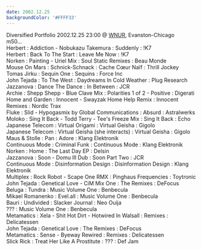 ```yaml
---
date: 2002.12.25
backgroundColor: '#FFFF33'
---
```



Diversified Portfolio 2002.12.25 23:00 @ [WNUR](http://www.wnur.org/), Evanston-Chicago  
m50...  
Herbert : Addiction - Nobukazu Takemura : Suddenly : !K7  
Herbert : Back To The Start : Leave Me Now : !K7  
Norken : Painting - Uriel Mix : Soul Static Remixes : Beau Monde  
Mouse On Mars : Schnick-Schnack : Cache Cœur Naïf : Thrill Jockey  
Tomas Jirku : Sequin One : Sequins : Force Inc  
John Tejada : To The West : Daydreams In Cold Weather : Plug Research  
Jazzanova : Dance The Dance : In Between : JCR  
Archie : Shepp Shepp - Blue Clave Mix : Polarities 1 of 2 - Positive : Digerati  
Home and Garden : Innocent - Swayzak Home Help Remix : Innocent Remixes : Nordic Trax  
Fluke : Slid - Hypogasmix by Global Communications : Absurd : Astralwerks  
Moloko : Sing It Back - Todd Terry - Tee's Freeze Mix : Sing It Back : Echo  
Japanese Telecom : Virtual Origami : Virtual Geisha : Gigolo  
Japanese Telecom : Virtual Geisha (she interacts) : Virtual Geisha : Gigolo  
Maus & Stolle : Pan : Adore : Klang Elektronik  
Continuous Mode : Criminal Funk : Continuous Mode : Klang Elektronik  
Norken : Home : The Last Day EP : Delsin  
Jazzanova : Soon - Domu Ill Dub : Soon Part Two : JCR  
Continuous Mode : Disinformation Design : Disinformation Design : Klang Elektronik  
Multiplex : Rock Robot - Scape One RMX : Pinghaus Frequencies : Toytronic  
John Tejada : Genetical Love - CiM Mix One : The Remixes : DeFocus  
Beluga : Tundra : Music Volume One : Benbecula  
Mikael Romanenko : Evel.all : Music Volume One : Benbecula  
Bauri : Undivided : Slacker Journal : Neo Ouija  
??? : Music Volume One : Benbecula  
Metamatics : Xela - Shit Hot Dirt - Hotwired In Walsall : Remixes : Delicatessen  
John Tejada : Genetical Love : The Remixes : DeFocus  
Metamatics : Sense - Byeway Rewired : Remixes : Delicatessen  
Slick Rick : Treat Her Like A Prostitute : ??? : Def Jam